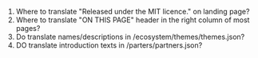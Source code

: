 1. Where to translate "Released under the MIT licence." on landing page?
2. Where to translate "ON THIS PAGE" header in the right column of most pages?
3. Do translate names/descriptions in /ecosystem/themes/themes.json?
4. DO translate introduction texts in /parters/partners.json?
